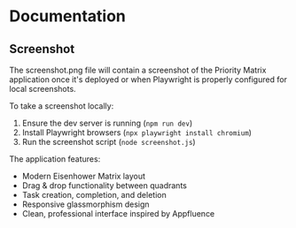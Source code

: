 # Documentation

## Screenshot

The screenshot.png file will contain a screenshot of the Priority Matrix application once it's deployed or when Playwright is properly configured for local screenshots.

To take a screenshot locally:
1. Ensure the dev server is running (`npm run dev`)
2. Install Playwright browsers (`npx playwright install chromium`)
3. Run the screenshot script (`node screenshot.js`)

The application features:
- Modern Eisenhower Matrix layout
- Drag & drop functionality between quadrants
- Task creation, completion, and deletion
- Responsive glassmorphism design
- Clean, professional interface inspired by Appfluence